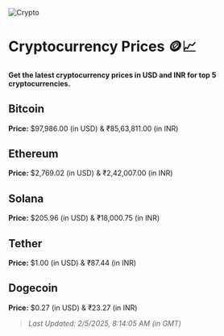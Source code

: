 
![Crypto](https://www.techguide.com.au/wp-content/uploads/2020/11/crypto3.jpeg)

# Cryptocurrency Prices 🪙📈

#### Get the latest cryptocurrency prices in USD and INR for top 5 cryptocurrencies.

## Bitcoin

**Price:** $97,986.00 (in USD) & ₹85,63,811.00 (in INR)

## Ethereum

**Price:** $2,769.02 (in USD) & ₹2,42,007.00 (in INR)

## Solana

**Price:** $205.96 (in USD) & ₹18,000.75 (in INR)

## Tether

**Price:** $1.00 (in USD) & ₹87.44 (in INR)

## Dogecoin

**Price:** $0.27 (in USD) & ₹23.27 (in INR)

> _Last Updated: 2/5/2025, 8:14:05 AM (in GMT)_
